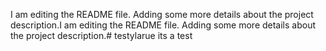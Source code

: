 

I am editing the README file. Adding some more details about the project description.I am editing the README file. Adding some more details about the project description.# testylarue
its a test
